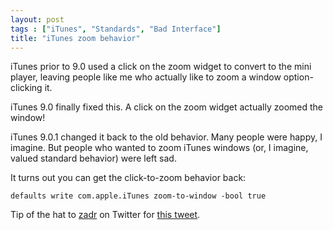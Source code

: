 ```yaml
---
layout: post
tags : ["iTunes", "Standards", "Bad Interface"]
title: "iTunes zoom behavior"
---
```

iTunes prior to 9.0 used a click on the zoom widget to convert to the mini player, leaving people like me who actually like to zoom a window option-clicking it.

<!--more-->

iTunes 9.0 finally fixed this. A click on the zoom widget actually zoomed the window!

iTunes 9.0.1 changed it back to the old behavior. Many people were happy, I imagine. But people who wanted to zoom iTunes windows (or, I imagine, valued standard behavior) were left sad.

It turns out you can get the click-to-zoom behavior back:

	defaults write com.apple.iTunes zoom-to-window -bool true

Tip of the hat to <a href="http://twitter.com/zadr ">zadr</a> on Twitter for <a href="http://twitter.com/zadr/status/4300874028">this tweet</a>.